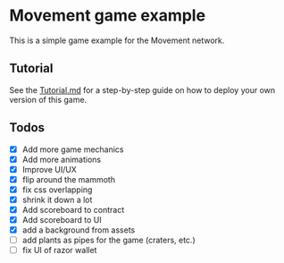 # Movement game example

This is a simple game example for the Movement network.

## Tutorial

See the [Tutorial.md](./Tutorial.md) for a step-by-step guide on how to deploy your own version of this game.

## Todos

- [x] Add more game mechanics
- [x] Add more animations
- [x] Improve UI/UX
- [x] flip around the mammoth
- [x] fix css overlapping
- [x] shrink it down a lot
- [x] Add scoreboard to contract
- [x] Add scoreboard to UI
- [x] add a background from assets
- [ ] add plants as pipes for the game (craters, etc.)
- [ ] fix UI of razor wallet
